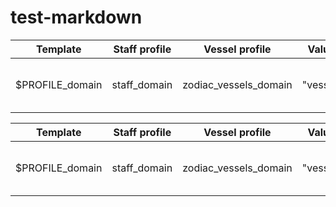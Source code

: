 # test-markdown

| Template | Staff profile | Vessel profile | Value example | Meaning |
| -------- | ------------- | -------------- | ------------- | ------- |
| $PROFILE_domain | staff_domain | zodiac_vessels_domain | "vessels.internal" | Base domain for profile |

|Template|Staff profile|Vessel profile|Value example|Meaning|
|--------|-------------|--------------|-------------|-------|
|$PROFILE_domain|staff_domain|zodiac_vessels_domain|"vessels.internal"|Base domain for profile|
